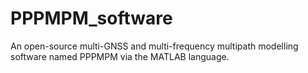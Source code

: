 # PPPMPM_software
An open-source multi-GNSS and multi-frequency multipath modelling software named PPPMPM via the MATLAB language.
